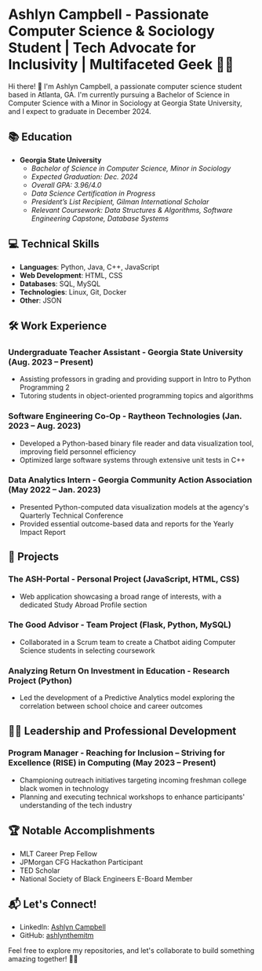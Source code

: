 # Ashlyn Campbell - Passionate Computer Science & Sociology Student | Tech Advocate for Inclusivity | Multifaceted Geek 👩‍💻

Hi there! 👋 I'm Ashlyn Campbell, a passionate computer science student based in Atlanta, GA. I'm currently pursuing a Bachelor of Science in Computer Science with a Minor in Sociology at Georgia State University, and I expect to graduate in December 2024.

## 📚 Education

- **Georgia State University**
  - *Bachelor of Science in Computer Science, Minor in Sociology*
  - *Expected Graduation: Dec. 2024*
  - *Overall GPA: 3.96/4.0*
  - *Data Science Certification in Progress*
  - *President’s List Recipient, Gilman International Scholar*
  - *Relevant Coursework: Data Structures & Algorithms, Software Engineering Capstone, Database Systems*

## 💻 Technical Skills

- **Languages**: Python, Java, C++, JavaScript
- **Web Development**: HTML, CSS
- **Databases**: SQL, MySQL
- **Technologies**: Linux, Git, Docker
- **Other**: JSON

## 🛠️ Work Experience

### Undergraduate Teacher Assistant - Georgia State University (Aug. 2023 – Present)
- Assisting professors in grading and providing support in Intro to Python Programming 2
- Tutoring students in object-oriented programming topics and algorithms

### Software Engineering Co-Op - Raytheon Technologies (Jan. 2023 – Aug. 2023)
- Developed a Python-based binary file reader and data visualization tool, improving field personnel efficiency
- Optimized large software systems through extensive unit tests in C++

### Data Analytics Intern - Georgia Community Action Association (May 2022 – Jan. 2023)
- Presented Python-computed data visualization models at the agency's Quarterly Technical Conference
- Provided essential outcome-based data and reports for the Yearly Impact Report

## 🚀 Projects

### The ASH-Portal - Personal Project (JavaScript, HTML, CSS)
- Web application showcasing a broad range of interests, with a dedicated Study Abroad Profile section

### The Good Advisor - Team Project (Flask, Python, MySQL)
- Collaborated in a Scrum team to create a Chatbot aiding Computer Science students in selecting coursework

### Analyzing Return On Investment in Education - Research Project (Python)
- Led the development of a Predictive Analytics model exploring the correlation between school choice and career outcomes

## 👩‍💼 Leadership and Professional Development

### Program Manager - Reaching for Inclusion – Striving for Excellence (RISE) in Computing (May 2023 – Present)
- Championing outreach initiatives targeting incoming freshman college black women in technology
- Planning and executing technical workshops to enhance participants' understanding of the tech industry

## 🏆 Notable Accomplishments

- MLT Career Prep Fellow
- JPMorgan CFG Hackathon Participant
- TED Scholar
- National Society of Black Engineers E-Board Member

## 📬 Let's Connect!

- LinkedIn: [Ashlyn Campbell](https://www.linkedin.com/in/ashlyncampbell3/)
- GitHub: [ashlynthemitm](https://github.com/ashlynthemitm)

Feel free to explore my repositories, and let's collaborate to build something amazing together! 🚀✨
<!---
ashlynthemitm/ashlynthemitm is a ✨ special ✨ repository because its `README.md` (this file) appears on your GitHub profile.
You can click the Preview link to take a look at your changes.
--->
